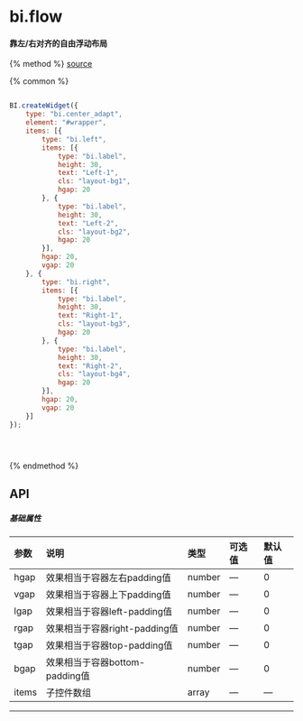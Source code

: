 # bi.flow

#### 靠左/右对齐的自由浮动布局

{% method %}
[source](https://jsfiddle.net/fineui/c761a856/)

{% common %}
```javascript

BI.createWidget({
    type: "bi.center_adapt",
    element: "#wrapper",
    items: [{
        type: "bi.left",
        items: [{
            type: "bi.label",
            height: 30,
            text: "Left-1",
            cls: "layout-bg1",
            hgap: 20
        }, {
            type: "bi.label",
            height: 30,
            text: "Left-2",
            cls: "layout-bg2",
            hgap: 20
        }],
        hgap: 20,
        vgap: 20
    }, {
        type: "bi.right",
        items: [{
            type: "bi.label",
            height: 30,
            text: "Right-1",
            cls: "layout-bg3",
            hgap: 20
        }, {
            type: "bi.label",
            height: 30,
            text: "Right-2",
            cls: "layout-bg4",
            hgap: 20
        }],
        hgap: 20,
        vgap: 20
    }]
});





```

{% endmethod %}


## API
##### 基础属性

| 参数    | 说明                           | 类型       | 可选值 | 默认值
| :------ |:-------------                  | :-----     | :----|:----
| hgap    | 效果相当于容器左右padding值    |    number  | — |  0  |
| vgap    | 效果相当于容器上下padding值    |    number  | — |  0  |
| lgap    | 效果相当于容器left-padding值   |    number  | — |  0  |
| rgap    | 效果相当于容器right-padding值  |    number  | — |  0  |
| tgap    | 效果相当于容器top-padding值    |    number  | — |  0  |
| bgap    | 效果相当于容器bottom-padding值 |    number  | — |  0  |
| items | 子控件数组     |    array | — | — | 



---